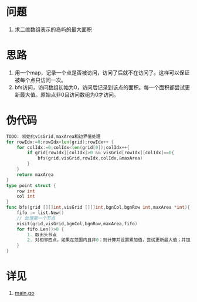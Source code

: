 # 问题
1. 求二维数组表示的岛屿的最大面积

# 思路
1. 用一个map，记录一个点是否被访问，访问了后就不在访问了。这样可以保证被每个点只访问一次。
2. bfs访问，访问数组初始为0，访问后记录到该点的面积。每一个面积都尝试更新最大值。原始点非0且访问数组为0才访问。

# 伪代码
```go
TODO: 初始化visGrid,maxArea和边界值处理
for rowIdx:=0;rowIdx<len(grid);rowIdx++ {
	for colIdx:=0;colIdx<len(grid[0]);colIdx++{
		if grid[rowIdx][colIdx]>0 && visGrid[rowIdx][colIdx]==0{
			bfs(grid,visGrid,rowIdx,colIdx,&maxArea)
		}
	}
	return maxArea
}
type point struct {
	row int
	col int
}
func bfs(grid [][]int,visGrid [][]int,bgnCol,bgnRow int,maxArea *int){
	fifo := list.New()
	// 处理第一个节点
	visit(grid,visGrid,bgnCol,bgnRow,maxArea,fifo)
	for fifo.Len()>0 {
		1. 取出头节点
		2. 对相邻四点，如果在范围内且非0：则计算并设置累加值，尝试更新最大值；并加入队列
	}
}
```

# 详见
1. [main.go](main.go)
